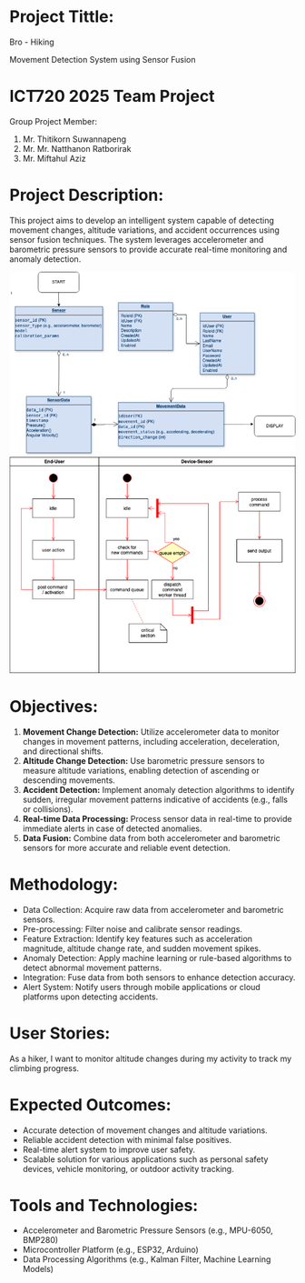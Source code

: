 # Project Tittle:
Bro - Hiking

Movement Detection System using Sensor Fusion

# ICT720 2025 Team Project
Group Project Member:
1. Mr. Thitikorn Suwannapeng
2. Mr. Mr. Natthanon Ratborirak
3. Mr. Miftahul Aziz

# Project Description:
This project aims to develop an intelligent system capable of detecting movement changes, altitude variations, and accident occurrences using sensor fusion techniques. The system leverages accelerometer and barometric pressure sensors to provide accurate real-time monitoring and anomaly detection.


<img src="images/Data-Diagram-Bro-Hiking.png" alt="alt text" width="600">

<img src="images/Flow-Chart.png" alt="alt text" width="600">

# Objectives:
1. **Movement Change Detection:** Utilize accelerometer data to monitor changes in movement patterns, including acceleration, deceleration, and directional shifts.
2. **Altitude Change Detection:** Use barometric pressure sensors to measure altitude variations, enabling detection of ascending or descending movements.
3. **Accident Detection:** Implement anomaly detection algorithms to identify sudden, irregular movement patterns indicative of accidents (e.g., falls or collisions).
4. **Real-time Data Processing:** Process sensor data in real-time to provide immediate alerts in case of detected anomalies.
5. **Data Fusion:** Combine data from both accelerometer and barometric sensors for more accurate and reliable event detection.

# Methodology:
- Data Collection: Acquire raw data from accelerometer and barometric sensors.
- Pre-processing: Filter noise and calibrate sensor readings.
- Feature Extraction: Identify key features such as acceleration magnitude, altitude change rate, and sudden movement spikes.
- Anomaly Detection: Apply machine learning or rule-based algorithms to detect abnormal movement patterns.
- Integration: Fuse data from both sensors to enhance detection accuracy.
- Alert System: Notify users through mobile applications or cloud platforms upon detecting accidents.

# User Stories:
As a hiker, I want to monitor altitude changes during my activity to track my climbing progress.

# Expected Outcomes:
- Accurate detection of movement changes and altitude variations.
- Reliable accident detection with minimal false positives.
- Real-time alert system to improve user safety.
- Scalable solution for various applications such as personal safety devices, vehicle monitoring, or outdoor activity tracking.

# Tools and Technologies:
- Accelerometer and Barometric Pressure Sensors (e.g., MPU-6050, BMP280)
- Microcontroller Platform (e.g., ESP32, Arduino)
- Data Processing Algorithms (e.g., Kalman Filter, Machine Learning Models)



